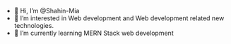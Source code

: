 - 👋 Hi, I’m @Shahin-Mia
- 👀 I’m interested in Web development and Web development related new technologies.
- 🌱 I’m currently learning MERN Stack web development

<!---
Shahin-Mia/Shahin-Mia is a ✨ special ✨ repository because its `README.md` (this file) appears on your GitHub profile.
You can click the Preview link to take a look at your changes.
--->
